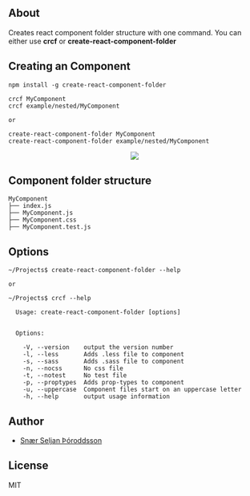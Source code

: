 ## About

Creates react component folder structure with one command. You can either use **crcf** or **create-react-component-folder**

## Creating an Component

```
npm install -g create-react-component-folder

crcf MyComponent
crcf example/nested/MyComponent  

or

create-react-component-folder MyComponent
create-react-component-folder example/nested/MyComponent  
```

<p align='center'>
<img src='https://github.com/snaerth/create-react-component-folder/blob/master/docs/screen.png?raw=true' />
</p>

## Component folder structure

```
MyComponent
├── index.js
├── MyComponent.js
├── MyComponent.css
├── MyComponent.test.js
```

## Options

```
~/Projects$ create-react-component-folder --help

or

~/Projects$ crcf --help

  Usage: create-react-component-folder [options]


  Options:

    -V, --version    output the version number
    -l, --less       Adds .less file to component
    -s, --sass       Adds .sass file to component
    -n, --nocss      No css file
    -t, --notest     No test file
    -p, --proptypes  Adds prop-types to component
    -u, --uppercase  Component files start on an uppercase letter
    -h, --help       output usage information
```

## Author

* [Snær Seljan Þóroddsson](https://github.com/snaerth)

## License

MIT
